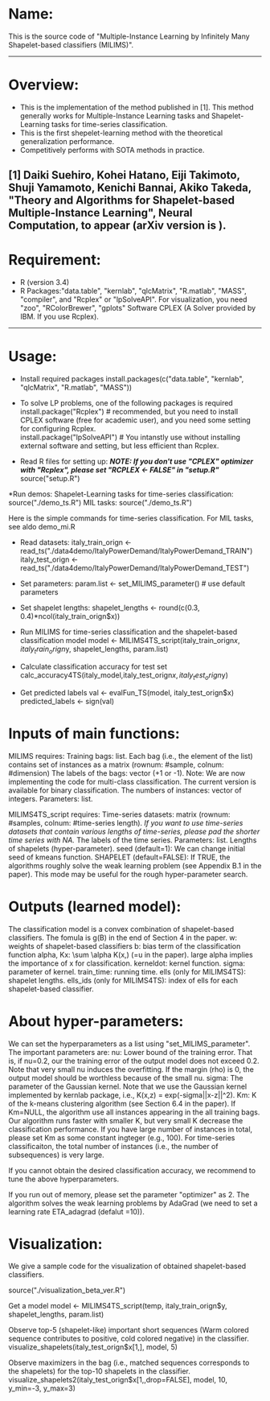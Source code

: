 # Name:
This is the source code of "Multiple-Instance Learning by Infinitely Many Shapelet-based classifiers (MILIMS)".

---

# Overview:
* This is the implementation of the method published in [1]. This method generally works for Multiple-Instance Learning tasks and Shapelet-Learning tasks for time-series classification.
* This is the first shepelet-learning method with the theoretical generalization performance.
* Competitively performs with SOTA methods in practice.

[1] Daiki Suehiro, Kohei Hatano, Eiji Takimoto, Shuji Yamamoto, Kenichi Bannai, Akiko Takeda, "Theory and Algorithms for Shapelet-based Multiple-Instance Learning", Neural Computation, to appear (arXiv version is ).
---

# Requirement:
* R (version 3.4)
* R Packages:"data.table", "kernlab", "qlcMatrix", "R.matlab", "MASS", "compiler", and "Rcplex" or "lpSolveAPI". For visualization, you need "zoo", "RColorBrewer", "gplots"
Software
CPLEX (A Solver provided by IBM. If you use Rcplex).

---

# Usage:

* Install required packages
 install.packages(c("data.table", "kernlab", "qlcMatrix", "R.matlab", "MASS"))
* To solve LP problems,  one of the following packages is required
install.package("Rcplex") # recommended, but you need to install CPLEX software (free for academic user), and you need some setting for configuring Rcplex.  
install.package("lpSolveAPI") # You intanstly use without installing external software and setting, but less efficient than Rcplex.

* Read R files for setting up:
***NOTE: If you don't use "CPLEX" optimizer with "Rcplex", please set "RCPLEX <- FALSE" in "setup.R"***
source("setup.R")

*Run demos:
Shapelet-Learning tasks for time-series classification:
source("./demo_ts.R") 
MIL tasks:
source("./demo_ts.R") 

Here is the simple commands for time-series classification. For MIL tasks, see aldo demo_mi.R

* Read datasets:
italy_train_orign <- read_ts("./data4demo/ItalyPowerDemand/ItalyPowerDemand_TRAIN")
italy_test_orign <- read_ts("./data4demo/ItalyPowerDemand/ItalyPowerDemand_TEST")

* Set parameters:
param.list <- set_MILIMS_parameter() # use default parameters

* Set shapelet lengths:
shapelet_lengths <- round(c(0.3, 0.4)*ncol(italy_train_orign$x))

* Run MILIMS for time-series classification and the shapelet-based classification model
model <- MILIMS4TS_script(italy_train_orign$x, italy_train_orign$y, shapelet_lengths, param.list)

* Calculate classification accuracy for test set
calc_accuracy4TS(italy_model,italy_test_orign$x,italy_test_orign$y)

* Get predicted labels
val <- evalFun_TS(model, italy_test_orign$x)
predicted_labels <- sign(val)


# Inputs of main functions:
MILIMS requires: 
Training bags: list. 
Each bag (i.e., the element of the list) contains set of instances as a matrix (rownum: #sample, colnum: #dimension)
The labels of the bags: vector (+1 or -1).
Note: We are now implementing the code for multi-class classification. The current version is available for binary classification.
The numbers of instances: vector of integers. 
Parameters: list.

MILIMS4TS_script requires:
Time-series datasets: matrix (rownum: #samples, colnum: #time-series length).
*If you want to use time-series datasets that contain various lengths of time-series, 
please pad the shorter time series with NA.* 
The labels of the time series.
Parameters: list.
Lengths of shapelets (hyper-parameter).
seed (default=1): We can change initial seed of kmeans function.
SHAPELET (default=FALSE): If TRUE, the algorithms roughly solve the weak learning problem (see Appendix B.1 in the paper). This mode may be useful for the rough hyper-parameter search.


# Outputs (learned model):
The classification model is a convex combination of shapelet-based classifiers. The fomula is g(B) in the end of Section 4 in the paper.
w: weights of shapelet-based classifiers
b: bias term of the classification function
alpha, Kx: \sum \alpha K(x,) (=u in the paper). large alpha implies the importance of x for classification.
kerneldot: kernel function.
sigma: parameter of kernel.
train_time: running time.
ells (only for MILIMS4TS): shapelet lengths.
ells_ids (only for MILIMS4TS): index of ells for each shapelet-based classifier.

# About hyper-parameters:
We can set the hyperparameters as a list using "set_MILIMS_parameter".
The important parameters are:
nu: Lower bound of the training error. That is, if nu=0.2, our the training error of the output model does not exceed 0.2. Note that very small nu induces the overfitting. If the margin (rho) is 0, the output model should be worthless because of the small nu.
sigma: The parameter of the Gaussian kernel. Note that we use the Gaussian kernel implemented by kernlab package, i.e., K(x,z) = exp(-sigma||x-z||^2).
Km: K of the k-means clustering algorithm (see Section 6.4 in the paper). If Km=NULL, the algorithm use all instances appearing in the all training bags. Our algorithm runs faster with smaller K, but very small K decrease the classification performance. If you have large number of instances in total, please set Km as some constant ingteger (e.g., 100). For time-series classificaiton, the total number of instances (i.e., the number of subsequences) is very large.

If you cannot obtain the desired classification accuracy, we recommend to tune the above hyperparameters.

If you run out of memory, please set the parameter "optimizer" as 2. The algorithm solves the weak learning problems by AdaGrad (we need to set a learning rate ETA_adagrad (defalut =10)).

# Visualization:
We give a sample code for the visualization of obtained shapelet-based classifiers.

source("./visualization_beta_ver.R")

Get a model 
model <- MILIMS4TS_script(temp, italy_train_orign$y, shapelet_lengths, param.list)

Observe top-5 (shapelet-like) important short sequences (Warm colored sequence contributes to positive, cold colored negative) in the classifier.
visualize_shapelets(italy_test_orign$x[1,], model, 5)

Observe maximizers in the bag (i.e., matched sequences corresponds to the shapelets)
for the top-10 shapelets in the classifier.
visualize_shapelets2(italy_test_orign$x[1,,drop=FALSE], model, 10, y_min=-3, y_max=3)
